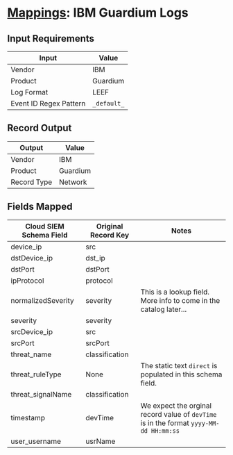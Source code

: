 # [Mappings](README.md): IBM Guardium Logs

## Input Requirements

|Input|Value|
|-----|-----|
|Vendor|IBM|
|Product|Guardium|
|Log Format|LEEF|
|Event ID Regex Pattern|`_default_`|

## Record Output

|Output|Value|
|------|-----|
|Vendor|IBM|
|Product|Guardium|
|Record Type|Network|

## Fields Mapped

|Cloud SIEM Schema Field|Original Record Key|Notes|
|-----------------------|-------------------|-----|
|device_ip|src||
|dstDevice_ip|dst_ip||
|dstPort|dstPort||
|ipProtocol|protocol||
|normalizedSeverity|severity|This is a lookup field. More info to come in the catalog later...|
|severity|severity||
|srcDevice_ip|src||
|srcPort|srcPort||
|threat_name|classification||
|threat_ruleType|None|The static text `direct` is populated in this schema field.|
|threat_signalName|classification||
|timestamp|devTime|We expect the orginal record value of `devTime` is in the format `yyyy-MM-dd HH:mm:ss`|
|user_username|usrName||

